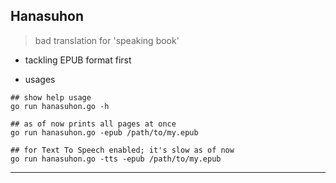
## Hanasuhon

> bad translation for 'speaking book'

* tackling EPUB format first

* usages

```
## show help usage
go run hanasuhon.go -h

## as of now prints all pages at once
go run hanasuhon.go -epub /path/to/my.epub

## for Text To Speech enabled; it's slow as of now
go run hanasuhon.go -tts -epub /path/to/my.epub
```

---
